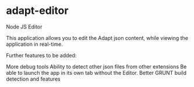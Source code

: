 # adapt-editor
Node JS Editor 

This application allows you to edit the Adapt json content, while viewing the application in real-time.

Further features to be added:

More debug tools
Ability to detect other json files from other extensions
Be able to launch the app in its own tab without the Editor.
Better GRUNT build detection and features
